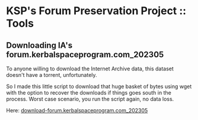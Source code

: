 # KSP's Forum Preservation Project :: Tools

## Downloading IA's forum.kerbalspaceprogram.com_202305

To anyone willing to download the Internet Archive data, this dataset doesn't have a torrent, unfortunately.

So I made this little script to download that huge basket of bytes using wget with the option to recover the downloads if things goes south in the process. Worst case scenario, you run the script again, no data loss. 

Here: [download-forum.kerbalspaceprogram.com_202305](../Source/bash/download-forum.kerbalspaceprogram.com_202305.sh)
